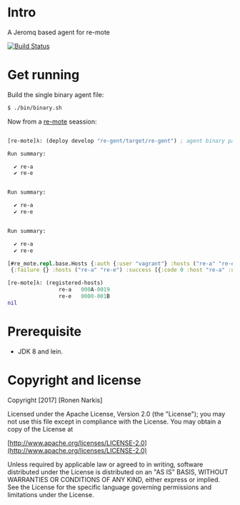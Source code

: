 # Intro

A Jeromq based agent for re-mote

[![Build Status](https://travis-ci.org/re-ops/re-gent.png)](https://travis-ci.org/re-ops/re-gent)


# Get running

Build the single binary agent file:
```bash
$ ./bin/binary.sh
```

Now from a [re-mote](https://github.com/re-ops/re-mote) seassion:

```clojure

[re-mote]λ: (deploy develop "re-gent/target/re-gent") ; agent binary path

Run summary:

  ✔ re-a
  ✔ re-e


Run summary:

  ✔ re-a
  ✔ re-e


Run summary:

  ✔ re-a
  ✔ re-e

[#re_mote.repl.base.Hosts {:auth {:user "vagrant"} :hosts ("re-a" "re-e")}
 {:failure {} :hosts ("re-a" "re-e") :success [{:code 0 :host "re-a" :uuid "d2687d896054430ea84df44ae54d5b92"} {:code 0 :host "re-e" :uuid "d52e9260043c4eb787526eaebba16c11"}]}]

[re-mote]λ: (registered-hosts)
                re-a   000A-0019
                re-e   0000-001B
nil

```

# Prerequisite

* JDK 8 and lein.

# Copyright and license

Copyright [2017] [Ronen Narkis]

Licensed under the Apache License, Version 2.0 (the "License");
you may not use this file except in compliance with the License.
You may obtain a copy of the License at

  [http://www.apache.org/licenses/LICENSE-2.0](http://www.apache.org/licenses/LICENSE-2.0)

Unless required by applicable law or agreed to in writing, software
distributed under the License is distributed on an "AS IS" BASIS,
WITHOUT WARRANTIES OR CONDITIONS OF ANY KIND, either express or implied.
See the License for the specific language governing permissions and
limitations under the License.

